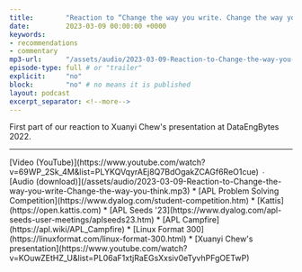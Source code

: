 ```yaml
---
title:        "Reaction to “Change the way you write. Change the way you think.”"
date:         2023-03-09 00:00:00 +0000
keywords:
- recommendations
- commentary
mp3-url:      "/assets/audio/2023-03-09-Reaction-to-Change-the-way-you-write-Change-the-way-you-think.mp3"
episode-type: full # or "trailer"
explicit:     "no"
block:        "no" # no means it is published
layout: podcast
excerpt_separator: <!--more-->
---
```

First part of our reaction to Xuanyi Chew's presentation at DataEngBytes 2022.
<!--more-->
<hr>
[Video (YouTube)](https://www.youtube.com/watch?v=69WP_2Sk_4M&list=PLYKQVqyrAEj8Q7BdOgakZCAGf6ReO1cue) ∙ [Audio (download)](/assets/audio/2023-03-09-Reaction-to-Change-the-way-you-write-Change-the-way-you-think.mp3)
* [APL Problem Solving Competition](https://www.dyalog.com/student-competition.htm)
* [Kattis](https://open.kattis.com)
* [APL Seeds '23](https://www.dyalog.com/apl-seeds-user-meetings/aplseeds23.htm)
* [APL Campfire](https://apl.wiki/APL_Campfire)
* [Linux Format 300](https://linuxformat.com/linux-format-300.html)
* [Xuanyi Chew's presentation](https://www.youtube.com/watch?v=KOuwZEtHZ_U&list=PL06aF1xtjRaEGsXxsiv0eTyvhPFgOETwP)